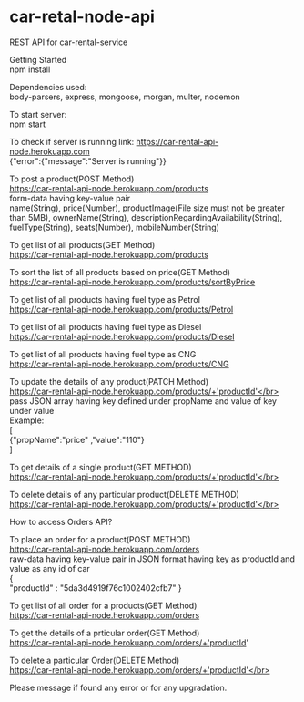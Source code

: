 # car-retal-node-api
REST API for car-rental-service


Getting Started</br>
npm install


Dependencies used:</br>
body-parsers, express, mongoose, morgan, multer, nodemon


To start server:</br>
npm start


To check if server is running link: https://car-rental-api-node.herokuapp.com</br>
{"error":{"message":"Server is running"}}


To post a product(POST Method)</br>
https://car-rental-api-node.herokuapp.com/products</br>
form-data having key-value pair</br>
name(String), price(Number), productImage(File size must not be greater than 5MB), ownerName(String), descriptionRegardingAvailability(String), fuelType(String), seats(Number), mobileNumber(String)


To get list of all products(GET Method)</br>
https://car-rental-api-node.herokuapp.com/products

To sort the list of all products based on price(GET Method)</br>
https://car-rental-api-node.herokuapp.com/products/sortByPrice

To get list of all products having fuel type as Petrol</br>
https://car-rental-api-node.herokuapp.com/products/Petrol

To get list of all products having fuel type as Diesel</br>
https://car-rental-api-node.herokuapp.com/products/Diesel</br>

To get list of all products having fuel type as CNG</br>
https://car-rental-api-node.herokuapp.com/products/CNG</br>


To update the details of any product(PATCH Method)</br>
https://car-rental-api-node.herokuapp.com/products/+'productId'</br>
pass JSON array having key defined under propName and value of key under value</br>
Example:</br>
[</br>
	{"propName":"price" ,"value":"110"} </br>
]</br>


To get details of a single product(GET METHOD)</br>
https://car-rental-api-node.herokuapp.com/products/+'productId'</br>


To delete details of any particular product(DELETE METHOD)</br>
https://car-rental-api-node.herokuapp.com/products/+'productId'</br>


How to access Orders API?</br>


To place an order for a product(POST METHOD)</br>
https://car-rental-api-node.herokuapp.com/orders</br>
raw-data having key-value pair in JSON format having key as productId and value as any id of car</br>
{</br>
	"productId" : "5da3d4919f76c1002402cfb7"
}</br>


To get list of all order for a products(GET Method)</br>
https://car-rental-api-node.herokuapp.com/orders</br>


To get the details of a prticular order(GET Method)</br>
https://car-rental-api-node.herokuapp.com/orders/+'productId'


To delete a particular Order(DELETE Method)</br>
https://car-rental-api-node.herokuapp.com/orders/+'productId'</br>

Please message if found any error or for any upgradation.